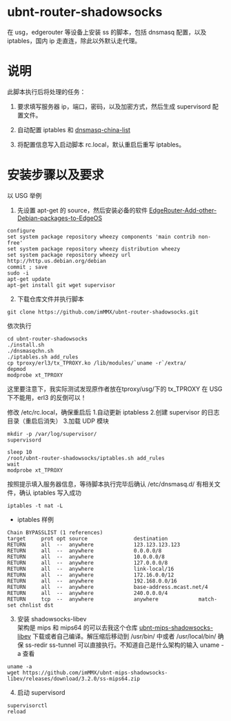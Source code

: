 # ubnt-router-shadowsocks  
在 usg，edgerouter 等设备上安装 ss 的脚本，包括 dnsmasq 配置，以及 iptables，国内 ip 走直连，除此以外默认走代理。

# 说明

此脚本执行后将处理的任务：  

1. 要求填写服务器 ip，端口，密码，以及加密方式，然后生成 supervisord 配置文件。  

2. 自动配置 iptables 和 [dnsmasq-china-list](https://github.com/felixonmars/dnsmasq-china-list.git)

3. 将配置信息写入启动脚本 rc.local，默认重启后重写 iptables。

# 安装步骤以及要求  
以 USG 举例
1. 先设置 apt-get 的 source，然后安装必备的软件
[EdgeRouter-Add-other-Debian-packages-to-EdgeOS](https://help.ubnt.com/hc/en-us/articles/205202560-EdgeRouter-Add-other-Debian-packages-to-EdgeOS)  
```
configure
set system package repository wheezy components 'main contrib non-free' 
set system package repository wheezy distribution wheezy 
set system package repository wheezy url http://http.us.debian.org/debian
commit ; save
sudo -i
apt-get update
apt-get install git wget supervisor
```
2. 下载仓库文件并执行脚本  
```
git clone https://github.com/imMMX/ubnt-router-shadowsocks.git
```  
依次执行 
```
cd ubnt-router-shadowsocks
./install.sh
./dnsmasqchn.sh
./iptables.sh add_rules
cp tproxy/erl3/tx_TPROXY.ko /lib/modules/`uname -r`/extra/
depmod
modprobe xt_TPROXY
```
这里要注意下，我实际测试发现原作者放在tproxy/usg/下的 tx_TPROXY 在 USG 下不能用，erl3 的反倒可以！

修改 /etc/rc.local，确保重启后 1.自动更新 iptabless 2.创建 supervisor 的日志目录（重启后消失） 3.加载 UDP 模块
```
mkdir -p /var/log/supervisor/
supervisord

sleep 10
/root/ubnt-router-shadowsocks/iptables.sh add_rules
wait
modprobe xt_TPROXY
```
按照提示填入服务器信息，等待脚本执行完毕后确认 /etc/dnsmasq.d/ 有相关文件，确认 iptables 写入成功

```
iptables -t nat -L
```

* iptables 样例  

```shell
Chain BYPASSLIST (1 references)
target     prot opt source               destination
RETURN     all  --  anywhere             123.123.123.123
RETURN     all  --  anywhere             0.0.0.0/8
RETURN     all  --  anywhere             10.0.0.0/8
RETURN     all  --  anywhere             127.0.0.0/8
RETURN     all  --  anywhere             link-local/16
RETURN     all  --  anywhere             172.16.0.0/12
RETURN     all  --  anywhere             192.168.0.0/16
RETURN     all  --  anywhere             base-address.mcast.net/4
RETURN     all  --  anywhere             240.0.0.0/4
RETURN     tcp  --  anywhere             anywhere             match-set chnlist dst
```

3. 安装 shadowsocks-libev  
架构是 mips 和 mips64 的可以去我这个仓库 [ubnt-mips-shadowsocks-libev](https://github.com/imMMX/ubnt-mips-shadowsocks-libev) 下载或者自己编译。解压缩后移动到 /usr/bin/ 中或者 /usr/local/bin/ 确保 ss-redir ss-tunnel 可以直接执行。不知道自己是什么架构的输入 uname -a 查看

```
uname -a
wget https://github.com/imMMX/ubnt-mips-shadowsocks-libev/releases/download/3.2.0/ss-mips64.zip
```

4. 启动 supervisord  
```
supervisorctl
reload
```
